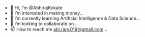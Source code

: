 - 👋 Hi, I’m @AbhirajKokate
- 👀 I’m interested in making money...
- 🌱 I’m currently learning Artificial Intelligence & Data Science...
- 💞️ I’m looking to collaborate on ...
- 📫 How to reach me abi.raje.019@gmail.com...

<!---
AbhirajKokate/AbhirajKokate is a ✨ special ✨ repository because its `README.md` (this file) appears on your GitHub profile.
You can click the Preview link to take a look at your changes.
--->
